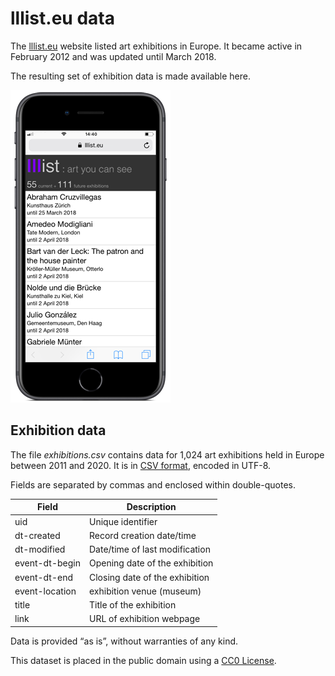 # lllist.eu data

The [lllist.eu](https://lllist.eu/) website listed art exhibitions in Europe. It became active in February 2012 and was updated until March 2018.

The resulting set of exhibition data is made available here.

![lllist.eu viewed on an iphone 6](lllist_iphone.png)

## Exhibition data
The file _exhibitions.csv_ contains data for 1,024 art exhibitions held in Europe between 2011 and 2020.  It is in [CSV format](https://en.wikipedia.org/wiki/Comma-separated_values), encoded in UTF-8.

Fields are separated by commas and enclosed within double-quotes.

Field|Description
---|---
uid|Unique identifier
dt-created|Record creation date/time
dt-modified|Date/time of last modification
event-dt-begin|Opening date of the exhibition
event-dt-end|Closing date of the exhibition
event-location|exhibition venue (museum)
title|Title of the exhibition
link|URL of exhibition webpage

Data is provided “as is”, without warranties of any kind.

This dataset is placed in the public domain using a [CC0 License](https://creativecommons.org/publicdomain/zero/1.0/).
